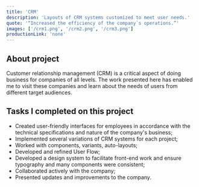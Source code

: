 ```yaml
---
title: 'CRM'
description: 'Layouts of CRM systems customized to meet user needs.'
quote: '“Increased the efficiency of the company`s operations.”'
images: ['/crm1.png', '/crm2.png', '/crm3.png']
productionLink: 'none'
---
```


## About project

Customer relationship management (CRM) is a critical aspect of doing business for companies of all levels. The work presented here has enabled me to visit these companies and learn about the needs of users from different target audiences.

## Tasks I completed on this project

- Created user-friendly interfaces for employees in accordance with the technical specifications and nature of the company's business;
- Implemented several variations of CRM systems for each project;
- Worked with components, variants, auto-layouts;
- Developed and refined User Flow;
- Developed a design system to facilitate front-end work and ensure typography and many components were consistent;
- Collaborated actively with the company;
- Presented updates and improvements to the company.
